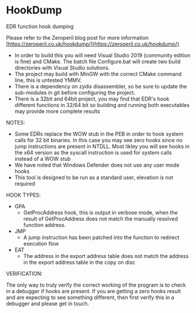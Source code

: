 # HookDump
EDR function hook dumping

Please refer to the Zeroperil blog post for more information [https://zeroperil.co.uk/hookdump/](https://zeroperil.co.uk/hookdump/)

- In order to build this you will need Visual Studio 2019 (community edition is fine) and CMake.  The batch file Configure.bat will create two build directories with Visual Studio solutions.
- The project may build with MinGW with the correct CMake command line, this is untested YMMV.
- There is a dependency on zydis disassembler, so be sure to update the sub-modules in git before configuring the project.
- There is a 32bit and 64bit project, you may find that EDR's hook different functions in 32/64 bit so building and running both executables may provide more complete results


NOTES:

- Some EDRs replace the WOW stub in the PEB in order to hook system calls for 32 bit binaries.  In this case you may see zero hooks since no jump instructions are present in NTDLL.  Most likley you will see hooks in the x64 version as the syscall instruction is used for system calls instead of a WOW stub
- We have noted that Windows Defender does not use any user mode hooks
- This tool is designed to be run as a standard user, elevation is not required

HOOK TYPES:

- GPA  
  - GetProcAddress hook, this is output in verbose mode, when the result of GetProcAddress does not match the manually resolved function address.
- JMP  
  - A jump instruction has been patched into the function to redirect execution flow
- EAT 
  - The address in the export address table does not match the address in the export address table in the copy on disc

VERIFICATION:

The only way to truly verify the correct working of the program is to check in a debugger if hooks are present.  If you are getting a zero hooks result and are expecting to see something different, then first verify this in a debugger and please get in touch.

